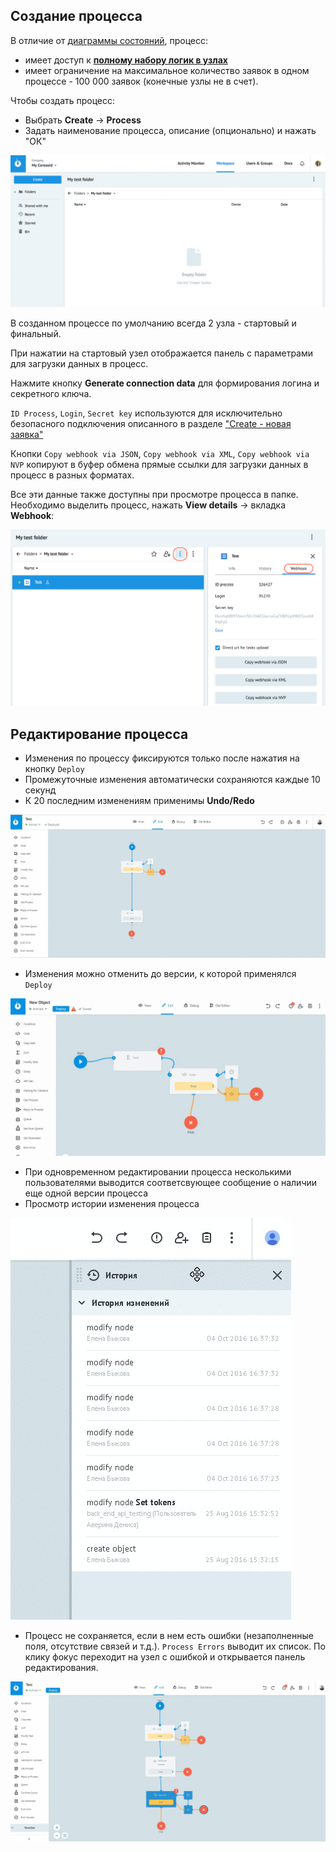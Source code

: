 ## Создание процесса

В отличие от [диаграммы состояний](state_diagramm.md), процесс:
-   имеет доступ к **[полному набору логик в узлах](../nodes/README.md)**
-   имеет ограничение на максимальное количество заявок в одном процессе - 100 000 заявок (конечные узлы не в счет).

Чтобы создать процесс:
* Выбрать **Create** → **Process**
* Задать наименование процесса, описание (опционально) и нажать "ОК"

![](../img/process_and_state/create_process.gif)

В созданном процессе по умолчанию всегда 2 узла - стартовый и финальный.

При нажатии на стартовый узел отображается панель с параметрами для загрузки данных в процесс.

Нажмите кнопку **Generate connection data** для формирования логина и секретного ключа.

`ID Process`, `Login`, `Secret key` используются для исключительно безопасного подключения описанного в разделе ["Create - новая заявка"](../../api/upload_modify.md)

Кнопки `Copy webhook via JSON`, `Copy webhook via XML`, `Copy webhook via NVP` копируют в буфер обмена прямые ссылки для загрузки данных в процесс в разных форматах.

Все эти данные также доступны при просмотре процесса в папке.
Необходимо выделить процесс, нажать **View details** → вкладка **Webhook**:

![](../img/process_and_state/webhook.png)

## Редактирование процесса

* Изменения по процессу фиксируются только после нажатия на кнопку `Deploy`
* Промежуточные изменения автоматически сохраняются каждые 10 секунд
* К 20 последним изменениям применимы **Undo/Redo**

![](../img/process_and_state/undo.gif)

* Изменения можно отменить до версии, к которой применялся `Deploy`

![](../img/process_and_state/deploy.gif)

* При одновременном редактировании процесса несколькими пользователями выводится соответсвующее сообщение о наличии еще одной версии процесса
* Просмотр истории изменения процесса

![](../img/process_and_state/history.gif)

* Процесс не сохраняется, если в нем есть ошибки (незаполненные поля, отсутствие связей и т.д.). `Process Errors` выводит их список.
По клику фокус переходит на узел с ошибкой и открывается панель редактирования.

![](../img/process_and_state/errors.gif)

